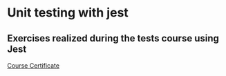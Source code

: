 # Unit testing with jest
## Exercises realized during the tests course using Jest

 [Course Certificate](https://www.udemy.com/certificate/UC-b0eb2ca7-2cf8-4439-aabb-8d770a2ce819/)
